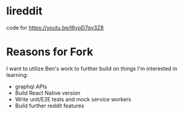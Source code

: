 # lireddit

code for https://youtu.be/I6ypD7qv3Z8

# Reasons for Fork

I want to utilize Ben's work to further build on things I'm interested in learning:
- graphql APIs
- Build React Native version
- Write unit/E2E tests and mock service workers
- Build further reddit features
